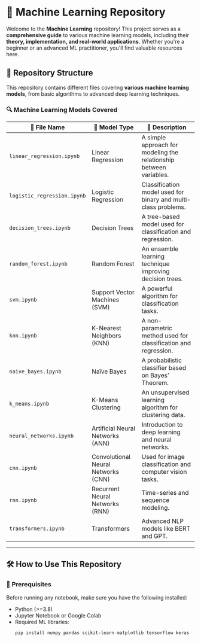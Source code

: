 # 🚀 Machine Learning Repository

Welcome to the **Machine Learning** repository! This project serves as a **comprehensive guide** to various machine learning models, including their **theory, implementation, and real-world applications**. Whether you're a beginner or an advanced ML practitioner, you'll find valuable resources here.  

## 📂 Repository Structure

This repository contains different files covering **various machine learning models**, from basic algorithms to advanced deep learning techniques.

### 🔍 **Machine Learning Models Covered**
| 📁 File Name | 📌 Model Type | 📝 Description |
|-------------|-------------|---------------|
| `linear_regression.ipynb` | Linear Regression | A simple approach for modeling the relationship between variables. |
| `logistic_regression.ipynb` | Logistic Regression | Classification model used for binary and multi-class problems. |
| `decision_trees.ipynb` | Decision Trees | A tree-based model used for classification and regression. |
| `random_forest.ipynb` | Random Forest | An ensemble learning technique improving decision trees. |
| `svm.ipynb` | Support Vector Machines (SVM) | A powerful algorithm for classification tasks. |
| `knn.ipynb` | K-Nearest Neighbors (KNN) | A non-parametric method used for classification and regression. |
| `naive_bayes.ipynb` | Naïve Bayes | A probabilistic classifier based on Bayes’ Theorem. |
| `k_means.ipynb` | K-Means Clustering | An unsupervised learning algorithm for clustering data. |
| `neural_networks.ipynb` | Artificial Neural Networks (ANN) | Introduction to deep learning and neural networks. |
| `cnn.ipynb` | Convolutional Neural Networks (CNN) | Used for image classification and computer vision tasks. |
| `rnn.ipynb` | Recurrent Neural Networks (RNN) | Time-series and sequence modeling. |
| `transformers.ipynb` | Transformers | Advanced NLP models like BERT and GPT. |

---

## 🛠 How to Use This Repository

### 🔹 **Prerequisites**
Before running any notebook, make sure you have the following installed:
- Python (>=3.8)
- Jupyter Notebook or Google Colab
- Required ML libraries:  
  ```bash
  pip install numpy pandas scikit-learn matplotlib tensorflow keras
